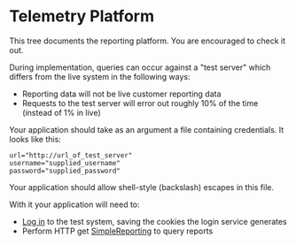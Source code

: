 Telemetry Platform
==================

This tree documents the reporting platform. You are encouraged to check it out.

During implementation, queries can occur against a "test server" which differs from
the live system in the following ways:

* Reporting data will not be live customer reporting data
* Requests to the test server will error out roughly 10% of the time (instead of 1% in live)

Your application should take as an argument a file containing credentials. It looks like this:

    url="http://url_of_test_server"
    username="supplied_username"
    password="supplied_password"

Your application should allow shell-style (backslash) escapes in this file.

With it your application will need to:

* [Log in](../LoginService/README.md) to the test system, saving the cookies the login service generates
* Perform HTTP get [SimpleReporting](./SimpleReporting.md) to query reports


